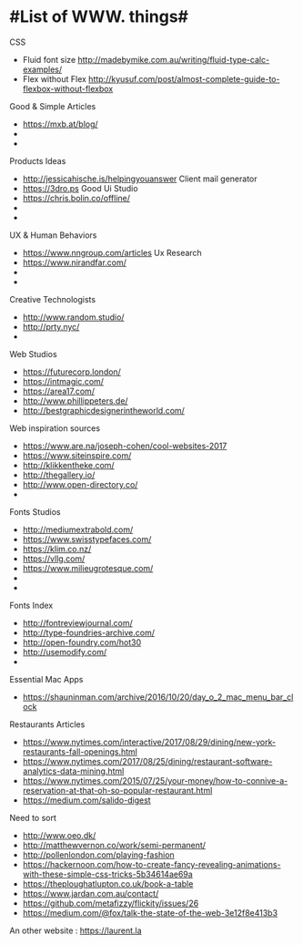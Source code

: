 # #List of WWW. things#

CSS

- Fluid font size http://madebymike.com.au/writing/fluid-type-calc-examples/
- Flex without Flex http://kyusuf.com/post/almost-complete-guide-to-flexbox-without-flexbox

Good & Simple Articles

- https://mxb.at/blog/
- 
- 

Products Ideas

- http://jessicahische.is/helpingyouanswer Client mail generator
- https://3dro.ps Good Ui Studio
- https://chris.bolin.co/offline/
- 
- 

UX & Human Behaviors

- https://www.nngroup.com/articles Ux Research
- https://www.nirandfar.com/
- 
- 

Creative Technologists

- http://www.random.studio/
- http://prty.nyc/
- 

Web Studios

- https://futurecorp.london/
- https://intmagic.com/
- https://area17.com/
- http://www.phillippeters.de/
- http://bestgraphicdesignerintheworld.com/

Web inspiration sources

- https://www.are.na/joseph-cohen/cool-websites-2017
- https://www.siteinspire.com/
- http://klikkentheke.com/
- http://thegallery.io/
- http://www.open-directory.co/
- 

Fonts Studios

- http://mediumextrabold.com/
- https://www.swisstypefaces.com/
- https://klim.co.nz/
- https://vllg.com/
- https://www.milieugrotesque.com/
- 
- 

Fonts Index

- http://fontreviewjournal.com/
- http://type-foundries-archive.com/
- http://open-foundry.com/hot30
- http://usemodify.com/
- 

Essential Mac Apps

- https://shauninman.com/archive/2016/10/20/day_o_2_mac_menu_bar_clock

Restaurants Articles

- https://www.nytimes.com/interactive/2017/08/29/dining/new-york-restaurants-fall-openings.html
- https://www.nytimes.com/2017/08/25/dining/restaurant-software-analytics-data-mining.html
- https://www.nytimes.com/2015/07/25/your-money/how-to-connive-a-reservation-at-that-oh-so-popular-restaurant.html
- https://medium.com/salido-digest

Need to sort

- http://www.oeo.dk/
- http://matthewvernon.co/work/semi-permanent/
- http://pollenlondon.com/playing-fashion
- https://hackernoon.com/how-to-create-fancy-revealing-animations-with-these-simple-css-tricks-5b34614ae69a
- https://theploughatlupton.co.uk/book-a-table
- https://www.jardan.com.au/contact/
- https://github.com/metafizzy/flickity/issues/26
- https://medium.com/@fox/talk-the-state-of-the-web-3e12f8e413b3

An other website : https://laurent.la